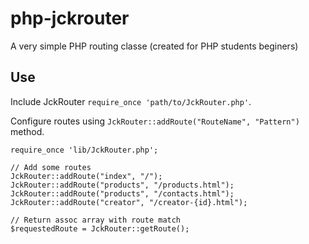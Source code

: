 php-jckrouter
=============

A very simple PHP routing classe (created for PHP students beginers)

Use
---
Include JckRouter `require_once 'path/to/JckRouter.php'`.

Configure routes using `JckRouter::addRoute("RouteName", "Pattern")` method.

    require_once 'lib/JckRouter.php';

    // Add some routes
    JckRouter::addRoute("index", "/");
    JckRouter::addRoute("products", "/products.html");
    JckRouter::addRoute("products", "/contacts.html");
    JckRouter::addRoute("creator", "/creator-{id}.html");

    // Return assoc array with route match
    $requestedRoute = JckRouter::getRoute();